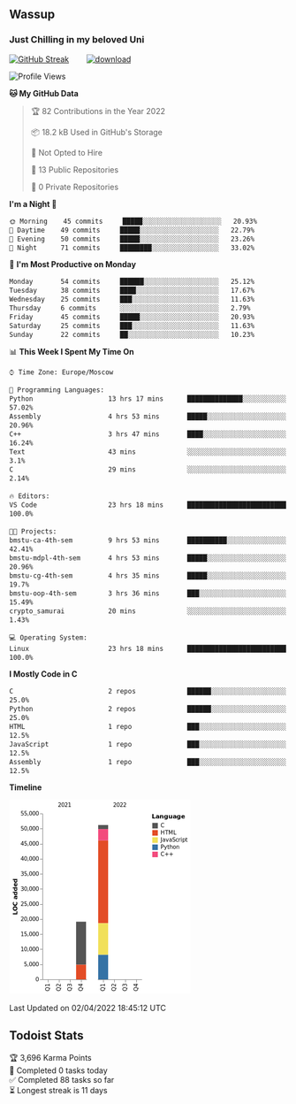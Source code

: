 ## Wassup 
### Just Chilling in my beloved Uni 

<!--
-->

[![GitHub Streak](http://github-readme-streak-stats.herokuapp.com?user=archeoss&theme=shades-of-purple&hide_border=true&date_format=j%20M%5B%20Y%5D)](https://git.io/streak-stats)&nbsp;&nbsp;&nbsp;&nbsp;&nbsp;&nbsp;&nbsp;&nbsp;[![download](https://user-images.githubusercontent.com/68448737/147796309-d8b65b1d-4dde-40d9-b03a-2b42aaa6cd43.jpeg)
](https://bmstu.ru/)

<!--START_SECTION:waka-->
![Profile Views](http://img.shields.io/badge/Profile%20Views-15-blue)

**🐱 My GitHub Data** 

> 🏆 82 Contributions in the Year 2022
 > 
> 📦 18.2 kB Used in GitHub's Storage 
 > 
> 🚫 Not Opted to Hire
 > 
> 📜 13 Public Repositories 
 > 
> 🔑 0 Private Repositories  
 > 
**I'm a Night 🦉** 

```text
🌞 Morning    45 commits     █████░░░░░░░░░░░░░░░░░░░░   20.93% 
🌆 Daytime    49 commits     █████░░░░░░░░░░░░░░░░░░░░   22.79% 
🌃 Evening    50 commits     █████░░░░░░░░░░░░░░░░░░░░   23.26% 
🌙 Night      71 commits     ████████░░░░░░░░░░░░░░░░░   33.02%

```
📅 **I'm Most Productive on Monday** 

```text
Monday       54 commits     ██████░░░░░░░░░░░░░░░░░░░   25.12% 
Tuesday      38 commits     ████░░░░░░░░░░░░░░░░░░░░░   17.67% 
Wednesday    25 commits     ███░░░░░░░░░░░░░░░░░░░░░░   11.63% 
Thursday     6 commits      ░░░░░░░░░░░░░░░░░░░░░░░░░   2.79% 
Friday       45 commits     █████░░░░░░░░░░░░░░░░░░░░   20.93% 
Saturday     25 commits     ███░░░░░░░░░░░░░░░░░░░░░░   11.63% 
Sunday       22 commits     ██░░░░░░░░░░░░░░░░░░░░░░░   10.23%

```


📊 **This Week I Spent My Time On** 

```text
⌚︎ Time Zone: Europe/Moscow

💬 Programming Languages: 
Python                   13 hrs 17 mins      ██████████████░░░░░░░░░░░   57.02% 
Assembly                 4 hrs 53 mins       █████░░░░░░░░░░░░░░░░░░░░   20.96% 
C++                      3 hrs 47 mins       ████░░░░░░░░░░░░░░░░░░░░░   16.24% 
Text                     43 mins             ░░░░░░░░░░░░░░░░░░░░░░░░░   3.1% 
C                        29 mins             ░░░░░░░░░░░░░░░░░░░░░░░░░   2.14%

🔥 Editors: 
VS Code                  23 hrs 18 mins      █████████████████████████   100.0%

🐱‍💻 Projects: 
bmstu-ca-4th-sem         9 hrs 53 mins       ██████████░░░░░░░░░░░░░░░   42.41% 
bmstu-mdpl-4th-sem       4 hrs 53 mins       █████░░░░░░░░░░░░░░░░░░░░   20.96% 
bmstu-cg-4th-sem         4 hrs 35 mins       █████░░░░░░░░░░░░░░░░░░░░   19.7% 
bmstu-oop-4th-sem        3 hrs 36 mins       ███░░░░░░░░░░░░░░░░░░░░░░   15.49% 
crypto_samurai           20 mins             ░░░░░░░░░░░░░░░░░░░░░░░░░   1.43%

💻 Operating System: 
Linux                    23 hrs 18 mins      █████████████████████████   100.0%

```

**I Mostly Code in C** 

```text
C                        2 repos             ██████░░░░░░░░░░░░░░░░░░░   25.0% 
Python                   2 repos             ██████░░░░░░░░░░░░░░░░░░░   25.0% 
HTML                     1 repo              ███░░░░░░░░░░░░░░░░░░░░░░   12.5% 
JavaScript               1 repo              ███░░░░░░░░░░░░░░░░░░░░░░   12.5% 
Assembly                 1 repo              ███░░░░░░░░░░░░░░░░░░░░░░   12.5%

```


**Timeline**

![Chart not found](https://raw.githubusercontent.com/archeoss/archeoss/master/charts/bar_graph.png) 


 Last Updated on 02/04/2022 18:45:12 UTC
<!--END_SECTION:waka-->

## Todoist Stats

<!-- TODO-IST:START -->
🏆  3,696 Karma Points           
🌸  Completed 0 tasks today           
✅  Completed 88 tasks so far           
⏳  Longest streak is 11 days
<!-- TODO-IST:END -->
